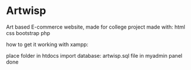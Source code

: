 # Artwisp
Art based E-commerce website, made for college project 
made with:
html
css
bootstrap
php

how to get it working with xampp:

place folder in htdocs
import database: artwisp.sql file in myadmin panel
done
